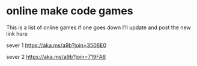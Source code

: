# online make code games

This is a list of online games if one goes down I'll update and post the new link here 

sever 1
https://aka.ms/a9b?join=3506E0

sever 2 
https://aka.ms/a9b?join=719FA8
